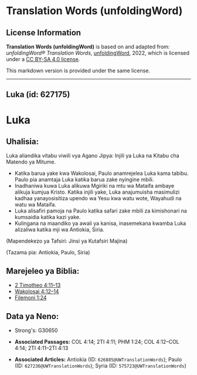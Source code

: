 # Translation Words (unfoldingWord)

## License Information

**Translation Words (unfoldingWord)** is based on and adapted from: _unfoldingWord® Translation Words_, [unfoldingWord](https://unfoldingword.org/utw), 2022, which is licensed under a [CC BY-SA 4.0 license](https://creativecommons.org/licenses/by-sa/4.0/legalcode.en).

This markdown version is provided under the same license.



--------------------------------

## Luka (id: 627175)

Luka
====

Uhalisia:
---------

Luka aliandika vitabu viwili vya Agano Jipya: Injili ya Luka na Kitabu cha Matendo ya Mitume.

* Katika barua yake kwa Wakolosai, Paulo anamrejelea Luka kama tabibu. Paulo pia anamtaja Luka katika barua zake nyingine mbili.
* Inadhaniwa kuwa Luka alikuwa Mgiriki na mtu wa Mataifa ambaye alikuja kumjua Kristo. Katika injili yake, Luka anajumuisha masimulizi kadhaa yanayosisitiza upendo wa Yesu kwa watu wote, Wayahudi na watu wa Mataifa.
* Luka alisafiri pamoja na Paulo katika safari zake mbili za kimishonari na kumsaidia katika kazi yake.
* Kulingana na maandiko ya awali ya kanisa, inasemekana kwamba Luka alizaliwa katika mji wa Antiokia, Siria.

(Mapendekezo ya Tafsiri: Jinsi ya Kutafsiri Majina)

(Tazama pia: Antiokia, Paulo, Siria)

Marejeleo ya Biblia:
--------------------

* [2 Timotheo 4:11–13](https://ref.ly/2Tim4:11-2Tim4:13)
* [Wakolosai 4:12–14](https://ref.ly/Col4:12-Col4:14)
* [Filemoni 1:24](https://ref.ly/Phlm1:24)

Data ya Neno:
-------------

* Strong's: G30650

* **Associated Passages:** COL 4:14; 2TI 4:11; PHM 1:24; COL 4:12–COL 4:14; 2TI 4:11–2TI 4:13
* **Associated Articles:** Antiokia (ID: `626885@UWTranslationWords`); Paulo (ID: `627236@UWTranslationWords`); Syria (ID: `575723@UWTranslationWords`)

